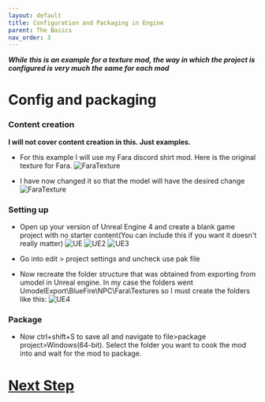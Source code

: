 ```yaml
---
layout: default
title: Configuration and Packaging in Engine
parent: The Basics
nav_order: 3
---
```


***While this is an example for a texture mod, the way in which the project is configured is very much the same for each mod***

# Config and packaging

### Content creation
**I will not cover content creation in this. Just examples.**
- For this example I will use my Fara discord shirt mod. Here is the original texture for Fara.
![FaraTexture](https://user-images.githubusercontent.com/71292624/144013420-4a950ba0-0815-47ed-90da-7796aae2a46c.png)

- I have now changed it so that the model will have the desired change
![FaraTexture](https://user-images.githubusercontent.com/71292624/144013468-f53bd02f-390e-438d-ba8d-af243066a69d.png)

### Setting up
- Open up your version of Unreal Engine 4 and create a blank game project with no starter content(You can include this if you want it doesn't really matter)
![UE](https://user-images.githubusercontent.com/71292624/144013512-cecb0828-7078-4e27-91e4-b3a3e04d6396.PNG)
![UE2](https://user-images.githubusercontent.com/71292624/144013508-530a25ba-d00a-448e-8ba2-59e2edd06a00.PNG)
![UE3](https://user-images.githubusercontent.com/71292624/144013511-4952b92b-2490-4d79-bca7-10f0a0cfe8dc.PNG)

- Go into edit > project settings and uncheck use pak file

- Now recreate the folder structure that was obtained from exporting from umodel in Unreal engine. In my case the folders went UmodelExport\BlueFire\NPC\Fara\Textures so I must create the folders like this:
![UE4](https://user-images.githubusercontent.com/71292624/144013559-8313cc9c-8440-48f6-a284-e7bb62a47bc4.PNG)


### Package
- Now ctrl+shift+S to save all and navigate to file>package project>Windows(64-bit). Select the folder you want to cook the mod into and wait for the mod to package.

# **[Next Step](https://github.com/bananaturtlesandwich/Blue-Fire-Modding-Guide/blob/main/Paking.md)**
